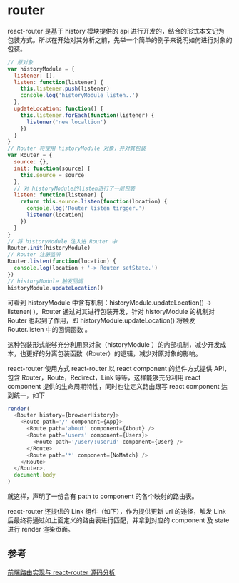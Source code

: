 # router

react-router 是基于 history 模块提供的 api 进行开发的，结合的形式本文记为 包装方式。所以在开始对其分析之前，先举一个简单的例子来说明如何进行对象的包装。

```js
// 原对象
var historyModule = {
  listener: [],
  listen: function(listener) {
    this.listener.push(listener)
    console.log('historyModule listen..')
  },
  updateLocation: function() {
    this.listener.forEach(function(listener) {
      listener('new localtion')
    })
  }
}
// Router 将使用 historyModule 对象，并对其包装
var Router = {
  source: {},
  init: function(source) {
    this.source = source
  },
  // 对 historyModule的listen进行了一层包装
  listen: function(listener) {
    return this.source.listen(function(location) {
      console.log('Router listen tirgger.')
      listener(location)
    })
  }
}
// 将 historyModule 注入进 Router 中
Router.init(historyModule)
// Router 注册监听
Router.listen(function(location) {
  console.log(location + '-> Router setState.')
})
// historyModule 触发回调
historyModule.updateLocation()
```

可看到 historyModule 中含有机制：historyModule.updateLocation() -> listener( )，Router 通过对其进行包装开发，针对 historyModule 的机制对 Router 也起到了作用，即 historyModule.updateLocation() 将触发 Router.listen 中的回调函数 。

这种包装形式能够充分利用原对象（historyModule ）的内部机制，减少开发成本，也更好的分离包装函数（Router）的逻辑，减少对原对象的影响。

react-router 使用方式
react-router 以 react component 的组件方式提供 API， 包含 Router，Route，Redirect，Link 等等，这样能够充分利用 react component 提供的生命周期特性，同时也让定义路由跟写 react component 达到统一，如下

```js
render(
  <Router history={browserHistory}>
    <Route path='/' component={App}>
      <Route path='about' component={About} />
      <Route path='users' component={Users}>
        <Route path='/user/:userId' component={User} />
      </Route>
      <Route path='*' component={NoMatch} />
    </Route>
  </Router>,
  document.body
)
```

就这样，声明了一份含有 path to component 的各个映射的路由表。

react-router 还提供的 Link 组件（如下），作为提供更新 url 的途径，触发 Link 后最终将通过如上面定义的路由表进行匹配，并拿到对应的 component 及 state 进行 render 渲染页面。

## 参考

[前端路由实现与 react-router 源码分析](https://github.com/joeyguo/blog/issues/2)
